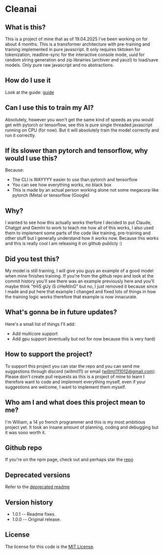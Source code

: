 # Cleanai
## What is this?
This is a project of mine that as of 19.04.2025 I've been working on for about 4 months. This is a transformer architecture with pre-training and training implemented in pure javascript. It only requires tiktoken for tokenization, readline-sync for the interactive console mode, uuid for random string generation and zip librairies (archiver and yauzl) to load/save models. Only pure raw javascript and no abstractions.

## How do I use it
Look at the guide: <a href="https://github.com/willmil11/cleanai/blob/main/guide.md">guide</a>

## Can I use this to train my AI?
Absolutely, however you won't get the same kind of speeds as you would get with pytorch or tensorflow, see this is pure single threaded javascript running on CPU (for now). But it will absolutely train the model correctly and run it correctly.

## If its slower than pytorch and tensorflow, why would I use this?
Because:
- The CLI is WAYYYY easier to use than pytorch and tensorflow
- You can see how everything works, no black box
- This is made by an actual person working alone not some megacorp like pytorch (Meta) or tensorflow (Google)

## Why?
I wanted to see how this actually works therfore I decided to put Claude, Chatgpt and Gemini to work to teach me how all of this works, I also used them to implement some parts of the code like training, pre-training and other stuff but I generally understand how it works now. Because this works and this is really cool I am releasing it on github publicly :)

## Did you test this?
My model is still training, I will give you guys an example of a good model when mine finishes training. If you're from the github repo and look at the commit history you'll see there was an example previously here and you'll maybe think "tHiS gUy iS cHeAtInG" but no, I just removed it because since I made and put here that example I changed and fixed lots of things in how the training logic works therefore that example is now innacurate.

## What's gonna be in future updates?
Here's a small list of things I'll add:
- Add multicore support
- Add gpu support (eventually but not for now because this is very hard)

## How to support the project?
To support this project you can star the repo and you can send me suggestions through discord (willmil11) or email (willmil111012@gmail.com). Please don't create pull requests as this is a project of mine to learn I therefore want to code and implement everything myself, even if your suggestions are welcome, I want to implement them myself.

## Who am I and what does this project mean to me?
I'm William, a 14 yo french programmer and this is my most ambitious project yet. It took an insane amount of planning, coding and debugging but it was sooo worth it.

## Github repo
If you're on the npm page, check out and perhaps star the <a href="https://github.com/willmil11/cleanai">repo</a>

## Deprecated versions
Refer to the <a href="https://github.com/willmil11/cleanai/blob/main/deprecated/deprecated.md">deprecated readme</a>

## Version history
- 1.0.1 -- Readme fixes.
- 1.0.0 -- Original release.

## License
The license for this code is the <a href="https://github.com/willmil11/cleanai/blob/main/LICENSE">MIT License</a>.